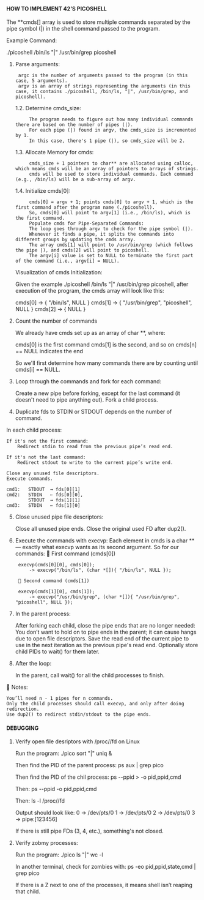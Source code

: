 #### HOW TO IMPLEMENT 42'S PICOSHELL

The **cmds[] array is used to store multiple commands separated by the pipe symbol (|) in the shell command passed to the program.

Example Command:

./picoshell /bin/ls "|" /usr/bin/grep picoshell

1. Parse arguments:

        argc is the number of arguments passed to the program (in this case, 5 arguments).
        argv is an array of strings representing the arguments (in this case, it contains ./picoshell, /bin/ls, "|", /usr/bin/grep, and picoshell).

    1.2. Determine cmds_size:

            The program needs to figure out how many individual commands there are based on the number of pipes (|).
            For each pipe (|) found in argv, the cmds_size is incremented by 1.
            In this case, there's 1 pipe (|), so cmds_size will be 2.

    1.3. Allocate Memory for cmds:

            cmds_size + 1 pointers to char** are allocated using calloc, which means cmds will be an array of pointers to arrays of strings.
            cmds will be used to store individual commands. Each command (e.g., /bin/ls) will be a sub-array of argv.

    1.4.    Initialize cmds[0]:

            cmds[0] = argv + 1; points cmds[0] to argv + 1, which is the first command after the program name (./picoshell).
            So, cmds[0] will point to argv[1] (i.e., /bin/ls), which is the first command.
            Populate cmds for Pipe-Separated Commands:
            The loop goes through argv to check for the pipe symbol (|).
            Whenever it finds a pipe, it splits the commands into different groups by updating the cmds array.
            The array cmds[1] will point to /usr/bin/grep (which follows the pipe |), and cmds[2] will point to picoshell.
            The argv[i] value is set to NULL to terminate the first part of the command (i.e., argv[i] = NULL).

    Visualization of cmds Initialization:

    Given the example ./picoshell /bin/ls "|" /usr/bin/grep picoshell, after execution of the program, the cmds array will look like this:

    cmds[0] -> { "/bin/ls", NULL }
    cmds[1] -> { "/usr/bin/grep", "picoshell", NULL }
    cmds[2] -> { NULL }

2. Count the number of commands

    We already have cmds set up as an array of char **, where:

    cmds[0] is the first command
    cmds[1] is the second, and so on
    cmds[n] == NULL indicates the end

    So we'll first determine how many commands there are by counting until cmds[i] == NULL.

3. Loop through the commands and fork for each command:

    Create a new pipe before forking, except for the last command (it doesn't need to pipe anything out).
    Fork a child process.

4. Duplicate fds to STDIN or STDOUT depends on the number of command.

In each child process:

    If it's not the first command:
        Redirect stdin to read from the previous pipe’s read end.

    If it's not the last command:
        Redirect stdout to write to the current pipe’s write end.

    Close any unused file descriptors.
    Execute commands.

    cmd1:   STDOUT  → fds[0][1]
    cmd2:   STDIN   ← fds[0][0], 
            STDOUT  → fds[1][1]
    cmd3:   STDIN   ← fds[1][0]

5. Close unused pipe file descriptors:

    Close all unused pipe ends.
    Close the original used FD after dup2().
   
6. Execute the commands with execvp:
        Each element in cmds is a char ** — exactly what execvp wants as its second argument.
        So for our commands:
        🔹 First command (cmds[0])

        execvp(cmds[0][0], cmds[0]);
            -> execvp("/bin/ls", (char *[]){ "/bin/ls", NULL });

        🔹 Second command (cmds[1])

        execvp(cmds[1][0], cmds[1]);
            -> execvp("/usr/bin/grep", (char *[]){ "/usr/bin/grep", "picoshell", NULL });

5. In the parent process:

    After forking each child, close the pipe ends that are no longer needed:
    You don’t want to hold on to pipe ends in the parent; it can cause hangs due to open file descriptors.
    Save the read end of the current pipe to use in the next iteration as the previous pipe's read end.
    Optionally store child PIDs to wait() for them later.

5. After the loop:

    In the parent, call wait() for all the child processes to finish.

🧠 Notes:

    You’ll need n - 1 pipes for n commands.
    Only the child processes should call execvp, and only after doing redirection.
    Use dup2() to redirect stdin/stdout to the pipe ends.

#### DEBUGGING

1. Verify open file desriptors with /proc/<pid>/fd on Linux

    Run the program:
    ./pico sort "|" uniq &

    Then find the PID of the parent process:
    ps aux | grep pico

    Then find the PID of the chil process:
    ps --ppid <parent pid>> -o pid,ppid,cmd

    Then:
    ps --ppid <child pid> -o pid,ppid,cmd

    Then:
    ls -l /proc/<child pid>/fd

    Output should look like:
    0 -> /dev/pts/0
    1 -> /dev/pts/0
    2 -> /dev/pts/0
    3 -> pipe:[123456]

    If there is still pipe FDs (3, 4, etc.), something's not closed.

2. Verify zobmy processes:

    Run the program:
    ./pico ls "|" wc -l

    In another terminal, check for zombies with:
    ps -eo pid,ppid,state,cmd | grep pico

    If there is a Z next to one of the processes, it means shell isn’t reaping that child.